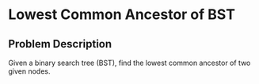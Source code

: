 # Lowest Common Ancestor of BST

## Problem Description

Given a binary search tree (BST), find the lowest common ancestor of two given nodes.
